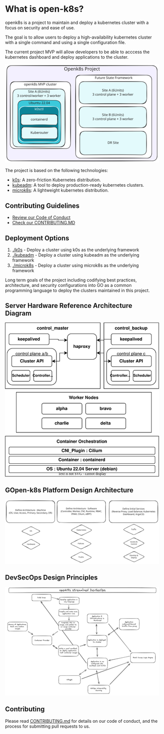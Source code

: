# What is open-k8s?

openk8s is a project to maintain and deploy a kubernetes cluster with a focus on security and ease of use.

The goal is to allow users to deploy a high-availability kubernetes cluster with a single command and using a single configuration file.

The current project MVP will allow developers to be able to acccess the kubernetes dashboard and deploy applications to the cluster.

![openk8s MVP Design and Future State Concept](.images/openk8s_concept.svg)

The project is based on the following technologies:
- [k0s](https://k0sproject.io/): A zero-friction Kubernetes distribution.
- [kubeadm](https://kubernetes.io/docs/setup/production-environment/tools/kubeadm/): A tool to deploy production-ready kubernetes clusters.
- [microk8s](https://microk8s.io/): A lightweight kubernetes distribution.

## Contributing Guidelines

- [Review our Code of Conduct](https://www.uhstray.io/en/code-of-conduct)
- [Check our CONTRIBUTING.MD](./CONTRIBUTING.md)

## Deployment Options

1. [./k0s](./k0s) - Deploy a cluster using k0s as the underlying framework
2. [./kubeadm](./kubeadm) - Deploy a cluster using kubeadm as the underlying framework
3. [./microk8s](./microk8s) - Deploy a cluster using microk8s as the underlying framework

Long term goals of the project including codifying best practices, architecture, and security configurations into GO as a common programming language to deploy the clusters maintained in this project.

## Server Hardware Reference Architecture Diagram

![Testing Hardware Reference Architecture](.images/kube-one.svg)

## GOpen-k8s Platform Design Architecture

![Software Design Architecture](.images/gopenk8s.svg)

## DevSecOps Design Principles

![DevSecOps Design Principles](.images/devsecops-design.png)

## Contributing

Please read [CONTRIBUTING.md](./CONTRIBUTING.md) for details on our code of conduct, and the process for submitting pull requests to us.
